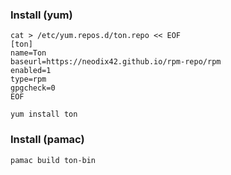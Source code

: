 ### Install (yum)
```
cat > /etc/yum.repos.d/ton.repo << EOF
[ton]
name=Ton
baseurl=https://neodix42.github.io/rpm-repo/rpm
enabled=1
type=rpm
gpgcheck=0
EOF

yum install ton

```

### Install (pamac)
```
pamac build ton-bin
```